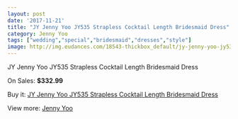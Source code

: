 ```yaml
---
layout: post
date: '2017-11-21'
title: "JY Jenny Yoo JY535 Strapless Cocktail Length Bridesmaid Dress"
category: Jenny Yoo
tags: ["wedding","special","bridesmaid","dresses","style"]
image: http://img.eudances.com/18543-thickbox_default/jy-jenny-yoo-jy535-strapless-cocktail-length-bridesmaid-dress.jpg
---
```

JY Jenny Yoo JY535 Strapless Cocktail Length Bridesmaid Dress

On Sales: **$332.99**
<a href="https://www.eudances.com/en/jenny-yoo/5486-jy-jenny-yoo-jy535-strapless-cocktail-length-bridesmaid-dress.html"><amp-img layout="responsive" width="600" height="600" src="//img.eudances.com/18543-thickbox_default/jy-jenny-yoo-jy535-strapless-cocktail-length-bridesmaid-dress.jpg" alt="JY Jenny Yoo JY535 Strapless Cocktail Length Bridesmaid Dress 0" /></a>
<a href="https://www.eudances.com/en/jenny-yoo/5486-jy-jenny-yoo-jy535-strapless-cocktail-length-bridesmaid-dress.html"><amp-img layout="responsive" width="600" height="600" src="//img.eudances.com/18544-thickbox_default/jy-jenny-yoo-jy535-strapless-cocktail-length-bridesmaid-dress.jpg" alt="JY Jenny Yoo JY535 Strapless Cocktail Length Bridesmaid Dress 1" /></a>

Buy it: [JY Jenny Yoo JY535 Strapless Cocktail Length Bridesmaid Dress](https://www.eudances.com/en/jenny-yoo/5486-jy-jenny-yoo-jy535-strapless-cocktail-length-bridesmaid-dress.html "JY Jenny Yoo JY535 Strapless Cocktail Length Bridesmaid Dress")

View more: [Jenny Yoo](https://www.eudances.com/en/63-Jenny-Yoo "Jenny Yoo")